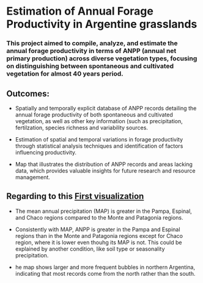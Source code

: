 # Estimation of Annual Forage Productivity in Argentine grasslands 

### This project aimed to compile, analyze, and estimate the annual forage productivity in terms of ANPP (annual net primary production) across diverse vegetation types, focusing on distinguishing between spontaneous and cultivated vegetation for almost 40 years period.

## Outcomes:

- Spatially and temporally explicit database of ANPP records detailing the annual forage productivity of both spontaneous and cultivated vegetation, as well as other key information (such as precipitation, fertilzation, species richness and variability sources.

- Estimation of spatial and temporal variations in forage productivity through statistical analysis techniques and identification of factors influencing productivity.

- Map that illustrates the distribution of ANPP records and areas lacking data, which provides valuable insights for future research and resource management.

## Regarding to this [First visualization](anpp_dataset_visualization.pdf) 

-  The mean annual precipitation (MAP) is greater in the Pampa, Espinal, and Chaco regions compared to the Monte and Patagonia regions.
  
- Consistently with MAP, ANPP is greater in the Pampa and Espinal regions than in the Monte and Patagonia regions except for Chaco region, where it is lower even thouhg its MAP is not. This could be explained by another condition, like soil type or seasonality precipitation.

- he map shows larger and more frequent bubbles in northern Argentina, indicating that most records come from the north rather than the south.
